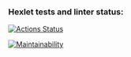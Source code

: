 ### Hexlet tests and linter status:
[![Actions Status](https://github.com/Ilya-Chu/frontend-project-44/workflows/hexlet-check/badge.svg)](https://github.com/Ilya-Chu/frontend-project-44/actions)

[![Maintainability](https://api.codeclimate.com/v1/badges/9d24d04f6c90885da376/maintainability)](https://codeclimate.com/github/Ilya-Chu/frontend-project-44/maintainability)